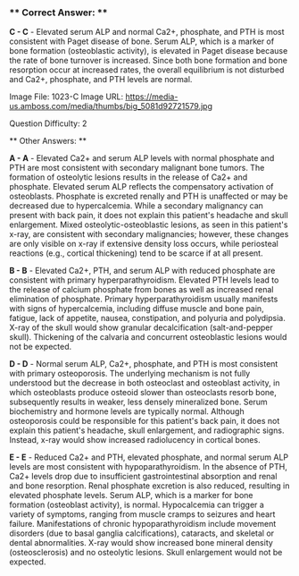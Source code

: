 ### ** Correct Answer: **

**C - C** - Elevated serum ALP and normal Ca2+, phosphate, and PTH is most consistent with Paget disease of bone. Serum ALP, which is a marker of bone formation (osteoblastic activity), is elevated in Paget disease because the rate of bone turnover is increased. Since both bone formation and bone resorption occur at increased rates, the overall equilibrium is not disturbed and Ca2+, phosphate, and PTH levels are normal.

Image File: 1023-C
Image URL: https://media-us.amboss.com/media/thumbs/big_5081d92721579.jpg

Question Difficulty: 2

** Other Answers: **

**A - A** - Elevated Ca2+ and serum ALP levels with normal phosphate and PTH are most consistent with secondary malignant bone tumors. The formation of osteolytic lesions results in the release of Ca2+ and phosphate. Elevated serum ALP reflects the compensatory activation of osteoblasts. Phosphate is excreted renally and PTH is unaffected or may be decreased due to hypercalcemia. While a secondary malignancy can present with back pain, it does not explain this patient's headache and skull enlargement. Mixed osteolytic-osteoblastic lesions, as seen in this patient's x-ray, are consistent with secondary malignancies; however, these changes are only visible on x-ray if extensive density loss occurs, while periosteal reactions (e.g., cortical thickening) tend to be scarce if at all present.

**B - B** - Elevated Ca2+, PTH, and serum ALP with reduced phosphate are consistent with primary hyperparathyroidism. Elevated PTH levels lead to the release of calcium phosphate from bones as well as increased renal elimination of phosphate. Primary hyperparathyroidism usually manifests with signs of hypercalcemia, including diffuse muscle and bone pain, fatigue, lack of appetite, nausea, constipation, and polyuria and polydipsia. X-ray of the skull would show granular decalcification (salt-and-pepper skull). Thickening of the calvaria and concurrent osteoblastic lesions would not be expected.

**D - D** - Normal serum ALP, Ca2+, phosphate, and PTH is most consistent with primary osteoporosis. The underlying mechanism is not fully understood but the decrease in both osteoclast and osteoblast activity, in which osteoblasts produce osteoid slower than osteoclasts resorb bone, subsequently results in weaker, less densely mineralized bone. Serum biochemistry and hormone levels are typically normal. Although osteoporosis could be responsible for this patient's back pain, it does not explain this patient's headache, skull enlargement, and radiographic signs. Instead, x-ray would show increased radiolucency in cortical bones.

**E - E** - Reduced Ca2+ and PTH, elevated phosphate, and normal serum ALP levels are most consistent with hypoparathyroidism. In the absence of PTH, Ca2+ levels drop due to insufficient gastrointestinal absorption and renal and bone resorption. Renal phosphate excretion is also reduced, resulting in elevated phosphate levels. Serum ALP, which is a marker for bone formation (osteoblast activity), is normal. Hypocalcemia can trigger a variety of symptoms, ranging from muscle cramps to seizures and heart failure. Manifestations of chronic hypoparathyroidism include movement disorders (due to basal ganglia calcifications), cataracts, and skeletal or dental abnormalities. X-ray would show increased bone mineral density (osteosclerosis) and no osteolytic lesions. Skull enlargement would not be expected.

